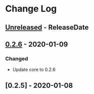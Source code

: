 # Change Log

<!-- next-header -->
## [Unreleased] - ReleaseDate
## [0.2.6] - 2020-01-09

### Changed

- Update core to 0.2.6

## [0.2.5] - 2020-01-08

<!-- next-url -->
[Unreleased]: https://gitlab.com/lexibook/lexibook/compare/lexibook-ffi-v0.2.6...HEAD
[0.2.6]: https://gitlab.com/lexibook/lexibook/compare/lexibook-ffi-v0.2.5...lexibook-ffi-v0.2.6

